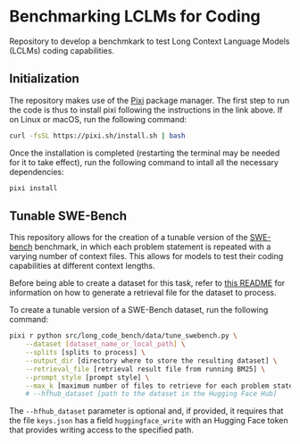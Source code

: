 # Benchmarking LCLMs for Coding

Repository to develop a benchmkark to test Long Context Language Models (LCLMs) coding capabilities.

## Initialization

The repository makes use of the [Pixi](https://prefix.dev/) package manager. The first step to run the code is thus to install pixi following the instructions in the link above. If on Linux or macOS, run the following command:

```bash
curl -fsSL https://pixi.sh/install.sh | bash
```

Once the installation is completed (restarting the terminal may be needed for it to take effect), run the following command to intall all the necessary dependencies:

```bash
pixi install
```

## Tunable SWE-Bench

This repository allows for the creation of a tunable version of the [SWE-bench](https://www.swebench.com/) benchmark, in which each problem statement is repeated with a varying number of context files. This allows for models to test their coding capabilities at different context lengths.

Before being able to create a dataset for this task, refer to [this README](src/swe_bench/swebench/inference/make_datasets/README.md) for information on how to generate a retrieval file for the dataset to process.

To create a tunable version of a SWE-Bench dataset, run the following command:

```bash
pixi r python src/long_code_bench/data/tune_swebench.py \
	--dataset [dataset_name_or_local_path] \
	--splits [splits to process] \
	--output_dir [directory where to store the resulting dataset] \
	--retrieval_file [retrieval result file from running BM25] \
	--prompt_style [prompt style] \
	--max_k [maximum number of files to retrieve for each problem statement]
	# --hfhub_dataset [path to the dataset in the Hugging Face Hub]
```

The `--hfhub_dataset` parameter is optional and, if provided, it requires that the file `keys.json` has a field `huggingface_write` with an Hugging Face token that provides writing access to the specified path.

